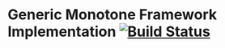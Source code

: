 # Generic Monotone Framework Implementation [![Build Status](https://travis-ci.com/joaosreis/monotone-framework.svg?token=TJkDAhx781R1CfeomiXm&branch=master)](https://travis-ci.com/joaosreis/monotone-framework)
